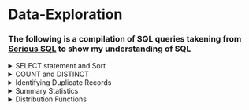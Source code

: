 # Data-Exploration
### The following is a compilation of SQL queries takening from [Serious SQL](https://www.datawithdanny.com/courses/serious-sql) to show my understanding of SQL

<details>
<summary>
SELECT statement and Sort
</summary>

Select all columns:        `SELECT *`

OR

Select specific columns:   `SELECT column_name_1, column_name_2...`

Where is the data?         `FROM schema_name.table_name`

In what order:             `ORDER BY column_name_1, column_name_2...DESC`

  Descending order `DESC`
  
How many records?          `LIMIT number`

1. What is the name of the category with the highest category_id in the dvd_rentals.category table?
```sql
SELECT name, category_id
FROM dvd_rentals.category
ORDER BY category_id desc
LIMIT 1;
```

2. For the films with the longest length, what is the title of the “R” rated film with the lowest replacement_cost in dvd_rentals.film table?
```sql
SELECT title, rating, length, replacement_cost
FROM dvd_rentals.film
GROUP BY replacement_cost,length,rating, title
ORDER BY length desc, replacement_cost;
```

3. Who was the manager of the store with the highest total_sales in the dvd_rentals.sales_by_store table?
```sql
SELECT manager, total_sales
FROM dvd_rentals.sales_by_store
ORDER BY total_sales DESC;
```

4. What is the postal_code of the city with the 5th highest city_id in the dvd_rentals.address table?
```sql
SELECT postal_code, city_id
FROM dvd_rentals.address
ORDER BY city_id DESC
LIMIT 5;
```
</details>

<details>
<summary>
COUNT and DISTINCT
</summary>

  `COUNT` returns the number of records/rows in a particular column
  
  `DISTINCT` returns unique values if there are duplicate values
  
  `COUNT DISTINCT` returns the number of unique records in a particular column
  
  We also use `AS` to create an alias for a new output column
  
1. How many rows are there in the film_list table?
```sql
SELECT COUNT(*) AS row_count
FROM dvd_rentals.film_list;
```
2. What are the unique values for the rating column in the film table?
```sql
SELECT DISTINCT rating
FROM dvd_rentals.film_list;
```

3. How many unique category values are there in the film_list table?
```sql
SELECT COUNT(DISTINCT category) AS unique_category_count
FROM dvd_rentals.film_list;
```
  
### Apply Aggregate Count Function & Single Column Value Counts
  
  We can also sort our data using the `GROUP BY` clause
  
4. What is the frequency of values in the rating column in the film_list table?
```sql
SELECT
  rating,
  COUNT(*) AS frequency
FROM
  dvd_rentals.film_list
GROUP BY
  rating
ORDER BY
  frequency DESC;
```

### Adding a Percentage Column
  
5. What percentage does each rating hold in the film_list table
```sql
SELECT
  rating,
  COUNT(*) AS frequency,
  ROUND(
    100 * COUNT(*) :: NUMERIC / SUM(COUNT(*)) OVER (),
    2
  ) AS percentage
FROM
  dvd_rentals.film_list
GROUP BY
  rating
ORDER BY
  frequency DESC;
```
> A few things to note:
  1. We use `ROUND` to round off to a number of decimal points i.e. 2 decimal points in the example
  2. We use `::NUMERIC` to cast an integter as a numeric data type to avoid [floor division](https://www.educative.io/answers/floor-division)
  3. `OVER()` is a window funtion
  4. We first count the number of ratings and the divide by the total number `SUM` of the ratings.
  
### Counts For Multiple Column Combinations
 
6.1. What are the 5 most frequent rating and category combinations in the film_list table?
```sql
SELECT
  rating,
  category,
  COUNT(*) AS frequency
FROM
  dvd_rentals.film_list
GROUP BY
  rating,
  category
ORDER BY
  frequency DESC
LIMIT
  5;
```
> NOTE: We need to group by the same selected columns
  
6.2. Group by ordinal syntax (instead of column name)
```sql
SELECT
  rating,
  category,
  COUNT(*) AS frequency
FROM
  dvd_rentals.film_list
GROUP BY
  1,2
ORDER BY
  frequency DESC
LIMIT
  5;
```
</details>

<details>
<summary>
Identifying Duplicate Records
</summary>

## Dealing with duplicate records
  
#### 1. Using a `SELECT COUNT(*)` will return the total number of rows in the dataset.
  <img width="595" alt="count star" src="https://user-images.githubusercontent.com/111830926/204182009-38d04ebb-0bf0-47ee-b0a7-bc76d5fb8ded.png">

#### 2. Using `SELECT DISTINCT *` returns all the unique rows in the datatset, i.e. removing duplicate rows.
  <img width="1157" alt="distinct" src="https://user-images.githubusercontent.com/111830926/204182247-301a075c-c737-49a9-8f00-29b5f60cfa04.png">

  
> **A problem arises when we want to count the number of distinct/unique rows. PostgreSQL does not allow for this:**
  <img width="1150" alt="count-distinct" src="https://user-images.githubusercontent.com/111830926/204182501-e45771b9-3b55-420f-9220-f5b9510b5f1e.png">

### There are 3 ways to get around this:

  #### a. Subqueries
```sql
SELECT COUNT(*)
FROM (
  SELECT DISTINCT *
  FROM health.user_logs) AS subquery;
 ```
  
  #### b. CTE (Common table expression)
```sql
WITH cte_dedups AS (
  SELECT distinct *
  FROM health.user_logs)
SELECT COUNT(*)
FROM cte_dedups;
```
  
  #### c. Temp Tables
```sql
DROP TABLE IF EXISTS deduplicated_user_logs;

CREATE TEMP TABLE deduplicated_user_logs AS
SELECT DISTINCT *
FROM health.user_logs;

SELECT COUNT(*)
FROM deduplicated_user_logs;
  ```
  
#### 3. Compare counts
  The row count in the original table/dataset vs. the row count of the deduplicated table.
  
  In this example the original table has 43891 rows and the deduplicated table has 31004 row, therefore we can conclude that there are duplicate records.
  
  
## Other ways to identify duplicate records
  
  ### Group by counts across all columns
```sql
 SELECT 
  id,
  log_date,
  measure,
  measure_value,
  systolic,
  diastolic,
  COUNT(*) AS frequency
FROM health.user_logs
GROUP BY 
  id,
  log_date,
  measure,
  measure_value,
  systolic,
  diastolic
ORDER BY frequency DESC;
```

#### Using the `WHERE` clause to show records that appear more than once `> 1`, and excluding those that only appear once.
  ```sql
WITH groupby_count AS (
SELECT 
   id,
   log_date,
   measure,
   measure_value,
   systolic,
   diastolic,
   COUNT(*) AS frequency
FROM health.user_logs
GROUP BY 
   id,
   log_date,
   measure,
   measure_value,
   systolic,
   diastolic)
SELECT *
FROM groupby_count
WHERE frequency > 1
ORDER BY frequency DESC;
```
  
#### Applying a condition using the `HAVING` clause to return the duplicate records and there frequencies
  
```sql
DROP TABLE IF EXISTS unique_duplicate_records;

CREATE TEMPORARY TABLE unique_duplicate_records AS
SELECT *
FROM health.user_logs
GROUP BY
  id,
  log_date,
  measure,
  measure_value,
  systolic,
  diastolic
HAVING COUNT(*) > 1;

SELECT *
FROM unique_duplicate_records
LIMIT 10;
```
  
> NOTES:
  1. We use `DISTINCT` to remove duplicate records from a dataset
  2. To calculate unique record counts we can use either CTEs or subqueries, however CTEs are better to use in terms of readability.
  3. To detect the presence of duplicate records compare the basic record counts with the unique counts
  4. We use the `GROUP BY` clause to identify the exact duplicate records across all columns in a table
  5. We use the `HAVING` clause to filter records. NB we cannot use the alias name for an aggregate function in the `HAVING` clause i.e. we must use `COUNT(*)` eg. `COUNT(*) > 1` 
 
</details>

<details>
<summary>
Summary Statistics
</summary>
  
  ### Mean, median and mode
 
  #### Mean 
```sql
SELECT 
  ROUND(AVG(measure_value),2) AS average_weight
FROM health.user_logs
WHERE measure = 'weight'
 AND measure_value > 0
 AND measure_value < 201;
```
<img width="263" alt="mean" src="https://user-images.githubusercontent.com/111830926/204466495-1437325c-cd65-495f-ba82-dd06d353065d.png">
                   
#### Median                         
```sql
SELECT 
  ROUND(
  CAST(PERCENTILE_CONT(0.5) WITHIN GROUP (ORDER BY measure_value) AS NUMERIC),
  2) AS median_weight
FROM health.user_logs
WHERE measure = 'weight'
 AND measure_value > 0
 AND measure_value < 201;
```      
 <img width="249" alt="median" src="https://user-images.githubusercontent.com/111830926/204466540-6e60e384-db1d-4c51-8013-c04a929b5835.png">
                      
#### Mode
```sql
SELECT 
  ROUND(
   MODE() WITHIN GROUP (ORDER BY measure_value), 
   2) AS mode_weight
FROM health.user_logs
WHERE measure = 'weight'
 AND measure_value > 0
 AND measure_value < 201;
 ```
  <img width="209" alt="mode" src="https://user-images.githubusercontent.com/111830926/204466582-db837e68-5b53-4f26-8dd9-277b0969bf4b.png">
             
  ### Max and min to get a range
```sql
SELECT 
  MIN(measure_value) AS min_weight,
  MAX(measure_value) AS max_weights,
  MAX(measure_value) - MIN(measure_value) AS weight_range
FROM health.user_logs
WHERE measure = 'weight'
 AND measure_value > 0
 AND measure_value < 201;
```
<img width="525" alt="min max" src="https://user-images.githubusercontent.com/111830926/204466843-538245a3-e39b-4801-a2d1-b5e892fab5d1.png">


  ### Variance and standard deviation
```sql
SELECT ROUND(STDDEV(measure_value,2) AS standard_deviation
FROM health.user_logs
WHERE measure = 'weight'
```

```sql
SELECT ROUND(VARIANCE(measure_value,2) AS variance_value
FROM health.user_logs
WHERE measure = 'weight'
```
  ### 
   
</details>

<details>
<summary>
Distribution Functions
</summary>
  

  ### Cumulative Distribution Function F(V)
  
#### SQL reverse engineering 
  
| Percentile | floor_value | ceiling_value | percentile_count |
|------------|-------------|---------------|------------------|
|      1     |     min     |      max      |     frequency    |
|     100    |             |               |                  |
  
#### Data algorithm:
  1. Sort values ascending
  2. Assign 1 - 100 percentile value 
  3. For each percentile
     * calculate floor and ceiling values
     * calculate record count

```sql  
WITH percentile_value AS (
  SELECT 
    measure_value,
    NTILE(100) OVER(ORDER BY measure_value) AS percentile 
  FROM health.user_logs
  WHERE measure = 'weight'
  )
SELECT 
  percentile,
  MIN(measure_value) AS floor_value,
  MAX(measure_value) AS ceiling_value,
  COUNT(*) AS percentile_count
FROM percentile_value
GROUP BY percentile
ORDER BY percentile;
```
> You need to inspect for outliers
  - Look at 1st and 100th percentile
<figure>
<img width="408" img src="https://user-images.githubusercontent.com/111830926/204946911-6ba19228-b0b9-4e92-bba4-fa292c35b255.png"/>
</figure>
<figure>
<img width="408" img src="https://user-images.githubusercontent.com/111830926/204947074-f04aafa0-e6cc-4202-bb7f-ed8be10926f4.png"/>
</figure>


  

  - Remove outliers

  ```sql
DROP TABLE IF EXISTS clean_weight_logs;
CREATE TABLE clean_weight_logs AS(
  SELECT *
  FROM health.user_logs
  WHERE measure = 'weight'
    AND measure_value > 0
    AND measure_value < 201);
WITH percentile_value AS (
  SELECT 
    measure_value,
    NTILE(100) OVER(ORDER BY measure_value) AS percentile 
  FROM clean_weight_logs
  )
SELECT 
  percentile,
  MIN(measure_value) AS floor_value,
  MAX(measure_value) AS ceiling_value,
  COUNT(*) AS percentile_count
FROM percentile_value
GROUP BY percentile
ORDER BY percentile                            
  ```          
| percentile | floor_value | ceiling_value | frequency |
|------------|-------------|---------------|-----------|
| 1          | 1.814368    | 29.48348      | 28        |
| 2          | 29.48348    | 32.4771872    | 28        |
| 3          | 32.658623   | 35.380177     | 28        |
| 4          | 35.380177   | 36.74095      | 28        |
| 5          | 36.74095    | 37.194546     | 28        |
| ...        | ...         | ...           | ...       |
| 95         | 129.77278   | 130.52802     | 27        |
| 96         | 130.5389    | 131.54168     | 27        |
| 97         | 131.54169   | 132.6599      | 27        |
| 98         | 132.736     | 133.765       | 27        |
| 99         | 133.80965   | 136.0776      | 27        |
| 100        | 136.0776    | 200.487664    | 27        |
                             
### Visualize the cumulative distribution
#### 15% of users are under 60kg
<img width="825" alt="1st percentile" src="https://user-images.githubusercontent.com/111830926/204723518-851aeb57-27fb-4182-be11-ec38d7316cac.png">

#### 99% of users are under 134kg
<img width="825" alt="99th percentile" src="https://user-images.githubusercontent.com/111830926/204723549-df722571-53c4-4b35-8e26-aabe05105891.png">

### Histogram/Frequency Plots

#### WIDTH_BUCKET function
```sql
SELECT WIDTH_BUCKET(measure_value,0,200,50) AS buckets,
       AVG(measure_value) AS mean_value,
       COUNT(*) AS frequency
FROM clean_weight_logs
GROUP BY bucket
ORDER BY bucket;
```
<img width="747" alt="width_bucket" src="https://user-images.githubusercontent.com/111830926/204728396-26fde2d8-61ff-4fb9-8af5-9740a15eae78.png">

</details>
